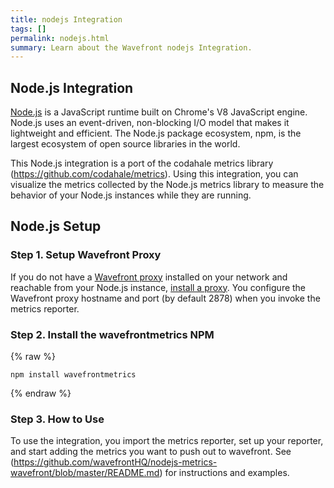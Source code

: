 ```yaml
---
title: nodejs Integration
tags: []
permalink: nodejs.html
summary: Learn about the Wavefront nodejs Integration.
---
```

## Node.js Integration

[Node.js](hhttps://nodejs.org) is a JavaScript runtime built on Chrome's V8 JavaScript engine. Node.js uses an event-driven, non-blocking I/O model that makes it lightweight and efficient. The Node.js package ecosystem, npm, is the largest ecosystem of open source libraries in the world.

This Node.js integration is a port of the codahale metrics library (https://github.com/codahale/metrics). Using this integration, you can visualize the metrics collected by the Node.js metrics library to measure the behavior of your Node.js instances while they are running.

## Node.js Setup

### Step 1. Setup Wavefront Proxy

If you do not have a [Wavefront proxy](https://docs.wavefront.com/proxies.html) installed on your network and reachable from your Node.js instance, [install a proxy](/proxies/add). You configure the Wavefront proxy hostname and port (by default 2878) when you invoke the metrics reporter.

### Step 2. Install the wavefrontmetrics NPM
{% raw %}
```
npm install wavefrontmetrics
```
{% endraw %}

### Step 3. How to Use

To use the integration, you import the metrics reporter, set up your reporter, and start adding the metrics you want to push out to wavefront. See (https://github.com/wavefrontHQ/nodejs-metrics-wavefront/blob/master/README.md) for instructions and examples.
